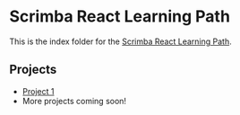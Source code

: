 # Scrimba React Learning Path

This is the index folder for the [Scrimba React Learning Path](https://scrimba.com/learn/learnreact).

## Projects

* [Project 1](./scrimba-react-project-1)
* More projects coming soon!